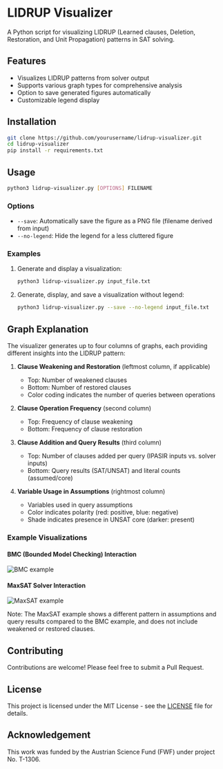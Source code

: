 # LIDRUP Visualizer

A Python script for visualizing LIDRUP (Learned clauses, Deletion, Restoration, and Unit Propagation) patterns in SAT solving.

## Features

- Visualizes LIDRUP patterns from solver output
- Supports various graph types for comprehensive analysis
- Option to save generated figures automatically
- Customizable legend display

## Installation

```bash
git clone https://github.com/yourusername/lidrup-visualizer.git
cd lidrup-visualizer
pip install -r requirements.txt
```

## Usage

```bash
python3 lidrup-visualizer.py [OPTIONS] FILENAME
```

### Options

- `--save`: Automatically save the figure as a PNG file (filename derived from input)
- `--no-legend`: Hide the legend for a less cluttered figure

### Examples

1. Generate and display a visualization:
   ```bash
   python3 lidrup-visualizer.py input_file.txt
   ```

2. Generate, display, and save a visualization without legend:
   ```bash
   python3 lidrup-visualizer.py --save --no-legend input_file.txt
   ```

## Graph Explanation

The visualizer generates up to four columns of graphs, each providing different insights into the LIDRUP pattern:

1. **Clause Weakening and Restoration** (leftmost column, if applicable)
   - Top: Number of weakened clauses
   - Bottom: Number of restored clauses
   - Color coding indicates the number of queries between operations

2. **Clause Operation Frequency** (second column)
   - Top: Frequency of clause weakening
   - Bottom: Frequency of clause restoration

3. **Clause Addition and Query Results** (third column)
   - Top: Number of clauses added per query (IPASIR inputs vs. solver inputs)
   - Bottom: Query results (SAT/UNSAT) and literal counts (assumed/core)

4. **Variable Usage in Assumptions** (rightmost column)
   - Variables used in query assumptions
   - Color indicates polarity (red: positive, blue: negative)
   - Shade indicates presence in UNSAT core (darker: present)

### Example Visualizations

#### BMC (Bounded Model Checking) Interaction

![BMC example](https://github.com/user-attachments/assets/2e54c138-3aec-4854-b089-679112e9551a)

#### MaxSAT Solver Interaction

![MaxSAT example](https://github.com/user-attachments/assets/d0819052-0534-4617-a888-3e80bc0a7689)

Note: The MaxSAT example shows a different pattern in assumptions and query results compared to the BMC example, and does not include weakened or restored clauses.

## Contributing

Contributions are welcome! Please feel free to submit a Pull Request.

## License

This project is licensed under the MIT License - see the [LICENSE](LICENSE) file for details.

## Acknowledgement

This work was funded by the Austrian Science Fund (FWF) under project No. T-1306.
